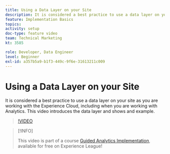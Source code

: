 ```yaml
---
title: Using a Data Layer on your Site
description: It is considered a best practice to use a data layer on your site as you are working with the Experience Cloud, including when you are working with Adobe Analytics. This video introduces the data layer and shows and example.
feature: Implementation Basics
topics: 
activity: setup
doc-type: feature video
team: Technical Marketing
kt: 3585

role: Developer, Data Engineer
level: Beginner
exl-id: a357b5a9-b1f3-449c-9f6e-31613211c009
---
```

# Using a Data Layer on your Site

It is considered a best practice to use a data layer on your site as you are working with the Experience Cloud, including when you are working with Analytics. This video introduces the data layer and shows and example.

>[!VIDEO](https://video.tv.adobe.com/v/28775/?quality=12)

>[!INFO]
>
> This video is part of a course [Guided Analytics Implementation](https://experienceleague.adobe.com/?recommended=Analytics-D-1-2019.1), available for free on Experience League!